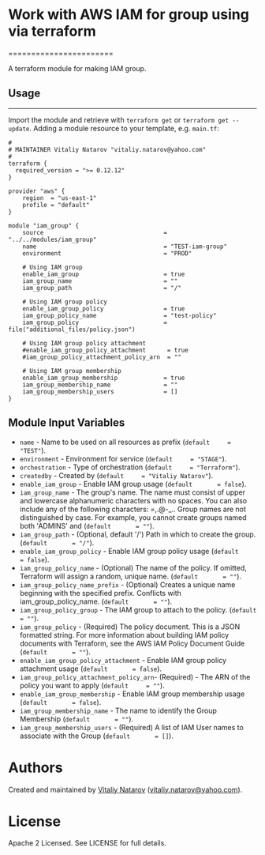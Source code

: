 # Work with AWS IAM for group using via terraform
=======================

A terraform module for making IAM group.

## Usage
--------

Import the module and retrieve with ```terraform get``` or ```terraform get --update```. Adding a module resource to your template, e.g. `main.tf`:

```
#
# MAINTAINER Vitaliy Natarov "vitaliy.natarov@yahoo.com"
#
terraform {
  required_version = ">= 0.12.12"
}

provider "aws" {
    region  = "us-east-1"
    profile = "default"
}

module "iam_group" {
    source                                  = "../../modules/iam_group"
    name                                    = "TEST-iam-group"
    environment                             = "PROD"

    # Using IAM group 
    enable_iam_group                        = true
    iam_group_name                          = ""
    iam_group_path                          = "/"

    # Using IAM group policy
    enable_iam_group_policy                 = true
    iam_group_policy_name                   = "test-policy"
    iam_group_policy                        = file("additional_files/policy.json")

    # Using IAM group policy attachment 
    #enable_iam_group_policy_attachment      = true
    #iam_group_policy_attachment_policy_arn  = ""
    
    # Using IAM group membership
    enable_iam_group_membership             = true
    iam_group_membership_name               = ""
    iam_group_membership_users              = []
}
```

Module Input Variables
----------------------

- `name` - Name to be used on all resources as prefix (`default     = "TEST"`).
- `environment` - Environment for service (`default     = "STAGE"`).
- `orchestration` - Type of orchestration (`default     = "Terraform"`).
- `createdby` - Created by (`default     = "Vitaliy Natarov"`).
- `enable_iam_group` - Enable IAM group usage (`default       = false`).
- `iam_group_name` - The group's name. The name must consist of upper and lowercase alphanumeric characters with no spaces. You can also include any of the following characters: =,.@-_.. Group names are not distinguished by case. For example, you cannot create groups named both 'ADMINS' and (`default       = ""`).
- `iam_group_path` - (Optional, default '/') Path in which to create the group. (`default       = "/"`).
- `enable_iam_group_policy` - Enable IAM group policy usage (`default       = false`).
- `iam_group_policy_name` - (Optional) The name of the policy. If omitted, Terraform will assign a random, unique name. (`default       = ""`).
- `iam_group_policy_name_prefix` - (Optional) Creates a unique name beginning with the specified prefix. Conflicts with iam_group_policy_name. (`default       = ""`).
- `iam_group_policy_group` - The IAM group to attach to the policy. (`default       = ""`).
- `iam_group_policy` - (Required) The policy document. This is a JSON formatted string. For more information about building IAM policy documents with Terraform, see the AWS IAM Policy Document Guide (`default       = ""`).
- `enable_iam_group_policy_attachment` - Enable IAM group policy attachment usage (`default       = false`).
- `iam_group_policy_attachment_policy_arn`- (Required) - The ARN of the policy you want to apply (`default     = ""`).
- `enable_iam_group_membership` - Enable IAM group membership usage (`default       = false`).
- `iam_group_membership_name` - The name to identify the Group Membership (`default       = ""`).
- `iam_group_membership_users` - (Required) A list of IAM User names to associate with the Group (`default       = []`).
 

Authors
=======

Created and maintained by [Vitaliy Natarov](https://github.com/SebastianUA)
(vitaliy.natarov@yahoo.com).

License
=======

Apache 2 Licensed. See LICENSE for full details.
